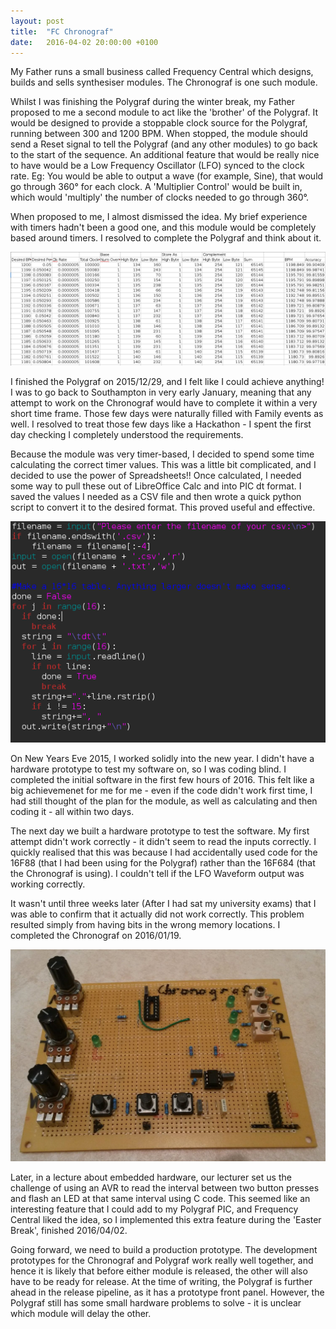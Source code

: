 ```yaml
---
layout: post
title:  "FC Chronograf"
date:   2016-04-02 20:00:00 +0100
---
```

My Father runs a small business called Frequency Central which
designs, builds and sells synthesiser modules.
The Chronograf is one such module.

Whilst I was finishing the Polygraf during the winter break,
my Father proposed to me a second module to act like the 'brother' of the Polygraf.
It would be designed to provide a stoppable clock source for the Polygraf,
running between 300 and 1200 BPM. 
When stopped, the module should send a Reset signal to tell the Polygraf 
(and any other modules)
to go back to the start of the sequence.
An additional feature that would be really nice to have would be a
Low Frequency Oscillator (LFO) synced to the clock rate.
Eg: You would be able to output a wave (for example, Sine), 
that would go through 360° for each clock.
A 'Multiplier Control' would be built in, which would 'multiply'
the number of clocks needed to go through 360°.

When proposed to me, I almost dismissed the idea.
My brief experience with timers hadn't been a good one,
and this module would be completely based around timers.
I resolved to complete the Polygraf and think about it.

![Chronograf Calculations](/assets/images/chronograf-spreadsheet.png)

I finished the Polygraf on 2015/12/29,
and I felt like I could achieve anything!
I was to go back to Southampton in very early January,
meaning that any attempt to work on the Chronograf would have to complete
it within a very short time frame.
Those few days were naturally filled with Family events as well. 
I resolved to treat those few days like a Hackathon - 
I spent the first day checking I completely understood the requirements.

Because the module was very timer-based,
I decided to spend some time calculating the correct timer values.
This was a little bit complicated, and I decided to use the power of Spreadsheets!!
Once calculated, I needed some way to pull these out of LibreOffice Calc and into PIC dt format.
I saved the values I needed as a CSV file and then wrote a quick python script
to convert it to the desired format. This proved useful and effective.

![Chronograf Data Script](/assets/images/chronograf-python-script.png)

On New Years Eve 2015, I worked solidly into the new year.
I didn't have a hardware prototype to test my software on, 
so I was coding blind.
I completed the initial software in the first few hours of 2016.
This felt like a big achievemenet for me for me - 
even if the code didn't work first time, I had still thought of the plan for the module,
as well as calculating and then coding it - all within two days.

The next day we built a hardware prototype to test the software.
My first attempt didn't work correctly - 
it didn't seem to read the inputs correctly.
I quickly realised that this was because I had accidentally used
code for the 16F88 (that I had been using for the Polygraf)
rather than the 16F684 (that the Chronograf is using).
I couldn't tell if the LFO Waveform output was working correctly.

It wasn't until three weeks later
(After I had sat my university exams)
that I was able to confirm that it actually did not work correctly.
This problem resulted simply from having bits in the wrong memory locations.
I completed the Chronograf on 2016/01/19.

![Chronograf Prototype](/assets/images/chronograf-prototype.jpg)

Later, in a lecture about embedded hardware, our lecturer set us the challenge
of using an AVR to read the interval between two button presses and flash
an LED at that same interval using C code.
This seemed like an interesting feature that I could add to my Polygraf PIC,
and Frequency Central liked the idea, 
so I implemented this extra feature during the 'Easter Break', finished 2016/04/02.

Going forward, we need to build a production prototype. 
The development prototypes for the Chronograf and Polygraf
work really well together, and hence it is likely that before either
module is released, the other will also have to be ready for release.
At the time of writing, the Polygraf is further ahead in the release pipeline,
as it has a prototype front panel.
However, the Polygraf still has some small hardware problems to solve - 
it is unclear which module will delay the other.
